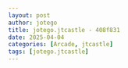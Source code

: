 ```yaml
---
layout: post
author: jotego
title: jotego.jtcastle - 408f831
date: 2025-04-04
categories: [Arcade, jtcastle]
tags: [jotego.jtcastle]
---
```


